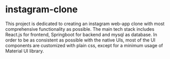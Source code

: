 # instagram-clone

This project is dedicated to creating an instagram web-app clone with most comprehensive functionality as possible. The main tech stack includes React.js for frontend, Springboot for backend and mysql as database. In order to be as consistent as possible with the native UIs, most of the UI components are customized with plain css, except for a minimum usage of Material UI library.
